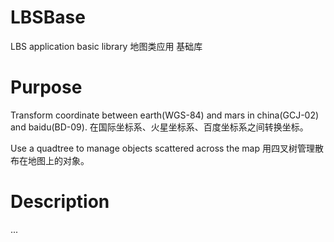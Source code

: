 # LBSBase 
LBS application basic library
地图类应用 基础库

# Purpose
Transform coordinate between earth(WGS-84) and mars in china(GCJ-02) and baidu(BD-09).
在国际坐标系、火星坐标系、百度坐标系之间转换坐标。

Use a quadtree to manage objects scattered across the map
用四叉树管理散布在地图上的对象。

# Description
...
